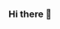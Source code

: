### Hi there 👋

<!--
**devtamerafyon/devtamerafyon** is a ✨ _special_ ✨ repository because its `README.md` (this file) appears on your GitHub profile.

Here are some ideas to get you started:

🌐 Socials:
[![Instagram](https://img.shields.io/badge/Instagram-%23E4405F.svg?logo=Instagram&logoColor=white)](https://instagram.com/dev.tamerafyon) [![LinkedIn](https://img.shields.io/badge/LinkedIn-%230077B5.svg?logo=linkedin&logoColor=white)](https://linkedin.com/in/tamerafyon) [![Twitter](https://img.shields.io/badge/Twitter-%231DA1F2.svg?logo=Twitter&logoColor=white)](https://twitter.com/tamerafyon) [![YouTube](https://img.shields.io/badge/YouTube-%23FF0000.svg?logo=YouTube&logoColor=white)](https://youtube.com/@@dev.tamerafyon2572) 

💻 Tech Stack:
![LINUX](https://img.shields.io/badge/Linux-FCC624?style=for-the-badge&logo=linux&logoColor=black) ![Arduino](https://img.shields.io/badge/-Arduino-00979D?style=for-the-badge&logo=Arduino&logoColor=white) ![Raspberry Pi](https://img.shields.io/badge/-RaspberryPi-C51A4A?style=for-the-badge&logo=Raspberry-Pi) ![Adobe Illustrator](https://img.shields.io/badge/adobeillustrator-%23FF9A00.svg?style=for-the-badge&logo=adobeillustrator&logoColor=white) ![Adobe Photoshop](https://img.shields.io/badge/adobephotoshop-%2331A8FF.svg?style=for-the-badge&logo=adobephotoshop&logoColor=white) ![Adobe XD](https://img.shields.io/badge/Adobe%20XD-470137?style=for-the-badge&logo=Adobe%20XD&logoColor=#FF61F6) 	![Figma](https://img.shields.io/badge/figma-%23F24E1E.svg?style=for-the-badge&logo=figma&logoColor=white) ![Firebase](https://img.shields.io/badge/firebase-%23039BE5.svg?style=for-the-badge&logo=firebase) ![Swift](https://img.shields.io/badge/swift-F54A2A?style=for-the-badge&logo=swift&logoColor=white) ![PHP](https://img.shields.io/badge/php-%23777BB4.svg?style=for-the-badge&logo=php&logoColor=white)
📊 GitHub Stats:
![](https://github-readme-stats.vercel.app/api?username=devtamerafyon&theme=default&hide_border=false&include_all_commits=false&count_private=false)<br/>
![](https://github-readme-streak-stats.herokuapp.com/?user=devtamerafyon&theme=default&hide_border=false)<br/>
![](https://github-readme-stats.vercel.app/api/top-langs/?username=devtamerafyon&theme=default&hide_border=false&include_all_commits=false&count_private=false&layout=compact)

🔝 Top Contributed Repo
![](https://github-contributor-stats.vercel.app/api?username=devtamerafyon&limit=5&theme=flat&combine_all_yearly_contributions=true)

<!-- Proudly created with GPRM ( https://gprm.itsvg.in ) -->
